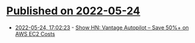 # [Published on 2022-05-24](index.md)

* [2022-05-24, 17:02:23](https://news.ycombinator.com/item?id=31494678) - [Show HN: Vantage Autopilot – Save 50%+ on AWS EC2 Costs](https://www.vantage.sh/features/autopilot)

